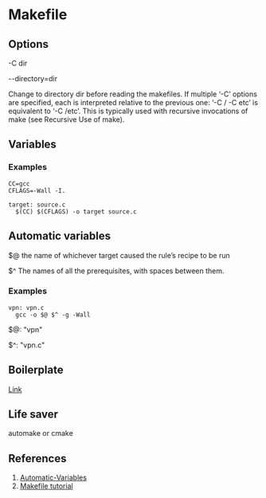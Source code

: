 # Makefile

## Options

-C dir

--directory=dir

Change to directory dir before reading the makefiles. If multiple ‘-C’ options are specified, each is interpreted relative to the previous one: ‘-C / -C etc’ is equivalent to ‘-C /etc’. This is typically used with recursive invocations of make \(see Recursive Use of make\).

## Variables

### Examples

```text
CC=gcc
CFLAGS=-Wall -I.

target: source.c
  $(CC) $(CFLAGS) -o target source.c
```

## Automatic variables

$@ the name of whichever target caused the rule’s recipe to be run

$^ The names of all the prerequisites, with spaces between them.

### Examples

```text
vpn: vpn.c
  gcc -o $@ $^ -g -Wall
```

$@: "vpn"

$^: "vpn.c"

## Boilerplate

[Link](https://makefiletutorial.com/)

## Life saver

automake or cmake

## References

1. [Automatic-Variables](https://www.gnu.org/software/make/manual/html_node/Automatic-Variables.html)
2. [Makefile tutorial](https://makefiletutorial.com/)



